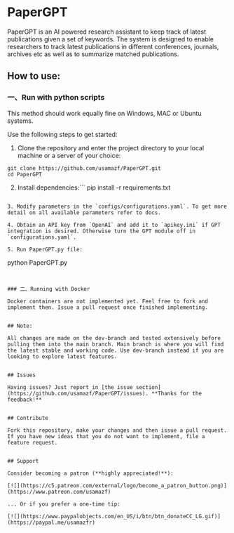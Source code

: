 # PaperGPT

PaperGPT is an AI powered research assistant to keep track of latest publications given a set of keywords. The system is designed to enable researchers to track latest publications in different conferences, journals, archives etc as well as to summarize matched publications.

## How to use:

### 一、Run with python scripts

This method should work equally fine on Windows, MAC or Ubuntu systems.

Use the following steps to get started:
1. Clone the repository and enter the project directory to your local machine or a server of your choice:
  ```
  git clone https://github.com/usamazf/PaperGPT.git
  cd PaperGPT
  ```

2. Install dependencies:```
pip install -r requirements.txt
```

3. Modify parameters in the `configs/configurations.yaml`. To get more detail on all available parameters refer to docs.

4. Obtain an API key from `OpenAI` and add it to `apikey.ini` if GPT integration is desired. Otherwise turn the GPT module off in `configurations.yaml`.

5. Run PaperGPT.py file:
  ```
  python PaperGPT.py
  ``` 


### 二、Running with Docker

Docker containers are not implemented yet. Feel free to fork and implement then. Issue a pull request once finished implementing.


## Note:

All changes are made on the dev-branch and tested extensively before pulling them into the main branch. Main branch is where you will find the latest stable and working code. Use dev-branch instead if you are looking to explore latest features.


## Issues

Having issues? Just report in [the issue section](https://github.com/usamazf/PaperGPT/issues). **Thanks for the feedback!**


## Contribute

Fork this repository, make your changes and then issue a pull request. If you have new ideas that you do not want to implement, file a feature request.


## Support

Consider becoming a patron (**highly appreciated!**):

[![](https://c5.patreon.com/external/logo/become_a_patron_button.png)](https://www.patreon.com/usamazf)

... Or if you prefer a one-time tip:

[![](https://www.paypalobjects.com/en_US/i/btn/btn_donateCC_LG.gif)](https://paypal.me/usamazfr)
